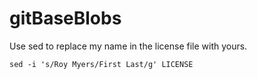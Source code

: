 # gitBaseBlobs
Use sed to replace my name in the license file with yours.

`sed -i 's/Roy Myers/First Last/g' LICENSE`
